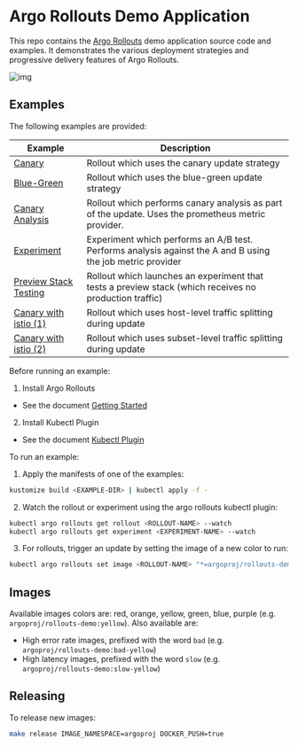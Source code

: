 # Argo Rollouts Demo Application

This repo contains the [Argo Rollouts](https://github.com/argoproj/argo-rollouts) demo application source code and examples. It demonstrates the
various deployment strategies and progressive delivery features of Argo Rollouts.

![img](./demo.png)

## Examples

The following examples are provided:

| Example | Description |
|---------|-------------|
| [Canary](examples/canary) | Rollout which uses the canary update strategy |
| [Blue-Green](examples/blue-green) |  Rollout which uses the blue-green update strategy |
| [Canary Analysis](examples/analysis) | Rollout which performs canary analysis as part of the update. Uses the prometheus metric provider. |
| [Experiment](examples/experiment) | Experiment which performs an A/B test. Performs analysis against the A and B using the job metric provider |
| [Preview Stack Testing](examples/preview-testing) | Rollout which launches an experiment that tests a preview stack (which receives no production traffic) |
| [Canary with istio (1)](examples/istio) | Rollout which uses host-level traffic splitting during update |
| [Canary with istio (2)](examples/istio-subset) | Rollout which uses subset-level traffic splitting during update |

Before running an example:

1. Install Argo Rollouts

- See the document [Getting Started](https://argoproj.github.io/argo-rollouts/getting-started/)

2. Install Kubectl Plugin

- See the document [Kubectl Plugin](https://argoproj.github.io/argo-rollouts/features/kubectl-plugin/)

To run an example:

1. Apply the manifests of one of the examples:

```bash
kustomize build <EXAMPLE-DIR> | kubectl apply -f -
```

2. Watch the rollout or experiment using the argo rollouts kubectl plugin:

```bash
kubectl argo rollouts get rollout <ROLLOUT-NAME> --watch
kubectl argo rollouts get experiment <EXPERIMENT-NAME> --watch
```

3. For rollouts, trigger an update by setting the image of a new color to run:
```bash
kubectl argo rollouts set image <ROLLOUT-NAME> "*=argoproj/rollouts-demo:yellow"
```

## Images

Available images colors are: red, orange, yellow, green, blue, purple (e.g. `argoproj/rollouts-demo:yellow`). Also available are:
* High error rate images, prefixed with the word `bad` (e.g. `argoproj/rollouts-demo:bad-yellow`)
* High latency images, prefixed with the word `slow` (e.g. `argoproj/rollouts-demo:slow-yellow`)


## Releasing

To release new images:

```bash
make release IMAGE_NAMESPACE=argoproj DOCKER_PUSH=true
```


